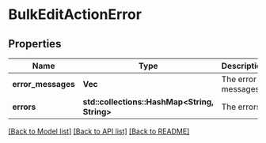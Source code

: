 # BulkEditActionError

## Properties

Name | Type | Description | Notes
------------ | ------------- | ------------- | -------------
**error_messages** | **Vec<String>** | The error messages. | 
**errors** | **std::collections::HashMap<String, String>** | The errors. | 

[[Back to Model list]](../README.md#documentation-for-models) [[Back to API list]](../README.md#documentation-for-api-endpoints) [[Back to README]](../README.md)


